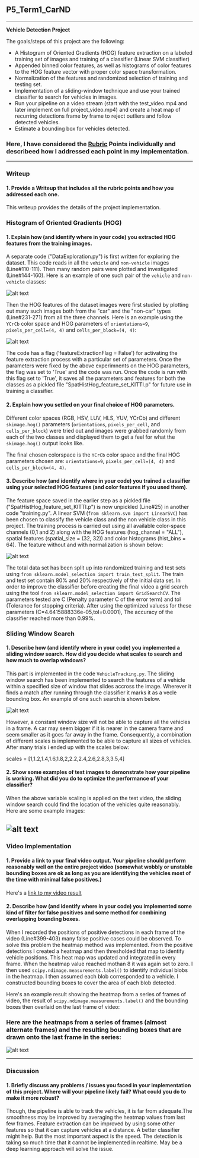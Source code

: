## P5_Term1_CarND
---

**Vehicle Detection Project**

The goals/steps of this project are the following:

* A Histogram of Oriented Gradients (HOG) feature extraction on a labeled training set of images and training of a classifier (Linear SVM classifier)
* Appended binned color features, as well as histograms of color features to the HOG feature vector with proper color space transformation. 
* Normalization of the features and randomized selection of training and testing set.
* Implementation of a sliding-window technique and use your trained classifier to search for vehicles in images.
* Run your pipeline on a video stream (start with the test_video.mp4 and later implement on full project_video.mp4) and create a heat map of recurring detections frame by frame to reject outliers and follow detected vehicles.
* Estimate a bounding box for vehicles detected.

[//]: # (Image References)
[image1]: ./output_images/car_not_car.jpg
[image2]: ./output_images/HOG_features_of_car_image.jpg
[image3]: ./output_images/all_features_of_carimage.jpg
[image4]: ./output_images/windowSliding.jpg
[image5]: ./output_images/DetectedRegion.jpg
[image6]: ./output_images/HeatMap.jpg
[video1]: ./output_images/project_video_marked.mp4

### Here, I have considered the [Rubric](https://review.udacity.com/#!/rubrics/513/view) Points individually and describeed how I addressed each point in my implementation.  

---
### Writeup

#### 1. Provide a Writeup that includes all the rubric points and how you addressed each one.    

This writeup provides the details of the project implementation.

### Histogram of Oriented Gradients (HOG)

#### 1. Explain how (and identify where in your code) you extracted HOG features from the training images.

A separate code ("DataExploration.py") is first written for exploring the dataset. This code reads in all the `vehicle` and `non-vehicle` images (Line#110-111).  Then many random pairs were plotted and investigated (Line#144-160). Here is an example of one such pair of the `vehicle` and `non-vehicle` classes:

![alt text][image1]

Then the HOG features of the dataset images were first studied by plotting out many such images both from the "car" and the "non-car" types (Line#231-271) from all the three channels. Here is an example using the `YCrCb` color space and HOG parameters of `orientations=9`, `pixels_per_cell=(4, 4)` and `cells_per_block=(4, 4)`:

![alt text][image2]

The code has a flag ('featureExtractionFlag = False') for activating the feature extraction process with a particular set of parameters. Once the parameters were fixed by the above experimnents on the HOG parameters, the flag was set to 'True' and the code was run. Once the code is run with this flag set to 'True', it saves all the parameters and features for both the classes as a pickled file "SpatHistHog_feature_set_KITTI.p" for future use in training a classifier.

#### 2. Explain how you settled on your final choice of HOG parameters.

Different color spaces (RGB, HSV, LUV, HLS, YUV, YCrCb) and different `skimage.hog()` parameters (`orientations`, `pixels_per_cell`, and `cells_per_block`) were tried out and images were grabbed randomly from each of the two classes and displayed them to get a feel for what the `skimage.hog()` output looks like. 

The final chosen colorspace is the `YCrCb` color space and the final HOG parameters chosen are: `orientations=9`, `pixels_per_cell=(4, 4)` and `cells_per_block=(4, 4)`.

#### 3. Describe how (and identify where in your code) you trained a classifier using your selected HOG features (and color features if you used them).

The feature space saved in the earlier step as a pickled file ("SpatHistHog_feature_set_KITTI.p") is now unpickled (Line#25) in another code "training.py". A linear SVM (`from sklearn.svm import LinearSVC`) has been chosen to classify the vehicle class and the non vehicle class in this project. The training process is carried out using all available color-space channels (0,1 and 2) along with the HOG features (hog_channel = "ALL"), spatial features (spatial_size = (32, 32)) and color histograms (hist_bins = 64). The feature without and with normalization is shown below:

![alt text][image3]

The total data set has been split up into randomized training and test sets using `from sklearn.model_selection import train_test_split`. The train and test set contain 80% and 20% respectively of the initial data set. In order to improve the classifier before creating the final video a grid search using the tool `from sklearn.model_selection import GridSearchCV`. The parameters tested are C (Penalty parameter C of the error term) and tol (Tolerance for stopping criteria). After using the optimized valuess for these parameters (C=4.6415888336e-05,tol=0.0001), The accuracy of the classifier reached more than 0.99%.

### Sliding Window Search

#### 1. Describe how (and identify where in your code) you implemented a sliding window search.  How did you decide what scales to search and how much to overlap windows?

This part is implemented in the code `VehicleTracking.py`. The sliding window search has been implemented to search the features of a vehicle within a specified size of window that slides accross the image. Wherever it finds a match after running through the classifier it marks it as a vecle bounding box. An example of one such search is shown below.

![alt text][image4]

However, a constant window size will not be able to capture all the vehicles in a frame. A car may seem bigger if it is nearer in the camera frame and seem smaller as it goes far away in the frame. Consequently, a combination of different scales is implemented to be able to capture all sizes of vehicles.  After many trials i ended up with the scales below:

scales = [1,1.2,1.4,1.6,1.8,2,2.2,2.4,2.6,2.8,3,3.5,4]

#### 2. Show some examples of test images to demonstrate how your pipeline is working.  What did you do to optimize the performance of your classifier?

When the above variable scaling is applied on the test video, the sliding window search could find the location of the vehicles quite reasonably. Here are some example images:

![alt text][image5]
---

### Video Implementation

#### 1. Provide a link to your final video output.  Your pipeline should perform reasonably well on the entire project video (somewhat wobbly or unstable bounding boxes are ok as long as you are identifying the vehicles most of the time with minimal false positives.)

Here's a [link to my video result](./project_video_marked.mp4)


#### 2. Describe how (and identify where in your code) you implemented some kind of filter for false positives and some method for combining overlapping bounding boxes.

When I recorded the positions of positive detections in each frame of the video (Line#399-403) many false positive cases could be observed. To solve this problem the heatmap method was implemented. From the positive detections I created a heatmap and then thresholded that map to identify vehicle positions.  This heat map was updated and integrated in every frame. When the heatmap value reached mothan 8 it was again set to zero. I then used `scipy.ndimage.measurements.label()` to identify individual blobs in the heatmap.  I then assumed each blob corresponded to a vehicle.  I constructed bounding boxes to cover the area of each blob detected.  

Here's an example result showing the heatmap from a series of frames of video, the result of `scipy.ndimage.measurements.label()` and the bounding boxes then overlaid on the last frame of video:

### Here are the heatmaps from a series of frames (almost alternate frames) and the resulting bounding boxes that are drawn onto the last frame in the series:
![alt text][image6]

---

### Discussion

#### 1. Briefly discuss any problems / issues you faced in your implementation of this project.  Where will your pipeline likely fail?  What could you do to make it more robust?

Though, the pipeline is able to track the vehicles, it is far from adequate.The smoothness may be improved by averaging the heatmap values from last few frames. Feature extraction can be improved by using some other features so that it can capture vehicles at a distance. A better classifier might help. But the most important aspect is the speed. The detection is taking so much time that it cannot be implemented in realtime. May be a deep learning approach will solve the issue.

